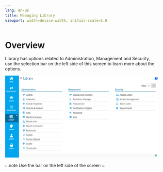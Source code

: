 ```yaml
---
lang: en-us
title: Managing Library
viewport: width=device-width, initial-scale=1.0
---
```


# Overview

Library has options related to Administration, Management and Security, use the selection bar on the left side of this screen to learn more about the options.

![Managing Library](../../../../Resources/Images/SM/Library/WorkingWithLibrary/WorkingWithLibrary.png "Threshold Grid")

:::note
Use the bar on the left side of the screen
:::
